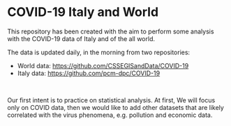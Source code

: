 # COVID-19 Italy and World

This repository has been created with the aim to perform some analysis with
the COVID-19 data of Italy and of the all world.

The data is updated daily, in the morning from two repositories:
- World data: https://github.com/CSSEGISandData/COVID-19
- Italy data: https://github.com/pcm-dpc/COVID-19
<br>

Our first intent is to practice on statistical analysis. At first, We will focus
only on COVID data, then we would like to add other datasets that are likely
correlated with the virus phenomena, e.g. pollution and economic data.
